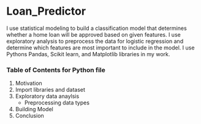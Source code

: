 # Loan_Predictor

I use statistical modeling to build a classification model that determines whether a home loan will be approved based on given features. I use exploratory analysis to preprocess the data for logistic regression and determine which features are most important to include in the model. I use Pythons Pandas, Scikit learn, and Matplotlib libraries in my work.

### Table of Contents for Python file
1. Motivation
2. Import libraries and dataset
3. Exploratory data anaylsis
    * Preprocessing data types
4. Building Model
5. Conclusion
